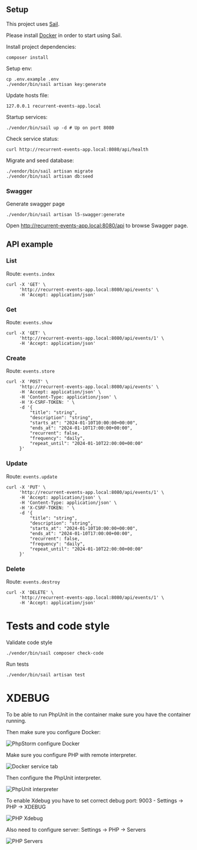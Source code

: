 ## Setup

This project uses [Sail](https://laravel.com/docs/sail).

Please install [Docker](https://www.docker.com) in order to start using Sail.

Install project dependencies:

```shell
composer install
```

Setup env:

```shell
cp .env.example .env
./vendor/bin/sail artisan key:generate
```

Update hosts file:
```shell
127.0.0.1 recurrent-events-app.local
```

Startup services:

```shell
./vendor/bin/sail up -d # Up on port 8080
```

Check service status:

```
curl http://recurrent-events-app.local:8080/api/health
```

Migrate and seed database:

```shell
./vendor/bin/sail artisan migrate
./vendor/bin/sail artisan db:seed
```

### Swagger

Generate swagger page

```shell
./vendor/bin/sail artisan l5-swagger:generate
```

Open http://recurrent-events-app.local:8080/api to browse Swagger page.

## API example

### List

Route: `events.index`

```shell
curl -X 'GET' \
     'http://recurrent-events-app.local:8080/api/events' \
     -H 'Accept: application/json'
```

### Get

Route: `events.show`

```shell
curl -X 'GET' \
     'http://recurrent-events-app.local:8080/api/events/1' \
     -H 'Accept: application/json'
```

### Create

Route: `events.store`

```shell
curl -X 'POST' \
     'http://recurrent-events-app.local:8080/api/events' \
     -H 'Accept: application/json' \
     -H 'Content-Type: application/json' \
     -H 'X-CSRF-TOKEN: ' \
     -d '{
         "title": "string",
         "description": "string",
         "starts_at": "2024-01-10T10:00:00+00:00",
         "ends_at": "2024-01-10T17:00:00+00:00",
         "recurrent": false,
         "frequency": "daily",
         "repeat_until": "2024-01-10T22:00:00+00:00"
     }'
```

### Update

Route: `events.update`

```shell
curl -X 'PUT' \
     'http://recurrent-events-app.local:8080/api/events/1' \
     -H 'Accept: application/json' \
     -H 'Content-Type: application/json' \
     -H 'X-CSRF-TOKEN: ' \
     -d '{
         "title": "string",
         "description": "string",
         "starts_at": "2024-01-10T10:00:00+00:00",
         "ends_at": "2024-01-10T17:00:00+00:00",
         "recurrent": false,
         "frequency": "daily",
         "repeat_until": "2024-01-10T22:00:00+00:00"
     }'
```

### Delete

Route: `events.destroy`

```shell
curl -X 'DELETE' \
     'http://recurrent-events-app.local:8080/api/events/1' \
     -H 'Accept: application/json'
```

# Tests and code style

Validate code style

```shell
./vendor/bin/sail composer check-code
```

Run tests
```shell
./vendor/bin/sail artisan test
```

# XDEBUG

To be able to run PhpUnit in the container make sure you have the container running.

Then make sure you configure Docker:

![](resources/docs/PHPstormDocker.png "PhpStorm configure Docker")

Make sure you configure PHP with remote interpreter.

![](resources/docs/PHPstormPHPsettings.png "Docker service tab")

Then configure the PhpUnit interpreter.

![](resources/docs/PHPStormPHPunit.png "PhpUnit interpreter")

To enable Xdebug you have to set correct debug port: 9003 - Settings -> PHP -> XDEBUG

![](resources/docs/PHPStormPHPXdebug.png "PHP Xdebug")

Also need to configure server: Settings -> PHP -> Servers

![](resources/docs/PHPStormPHPXdebugServers.png "PHP Servers")
